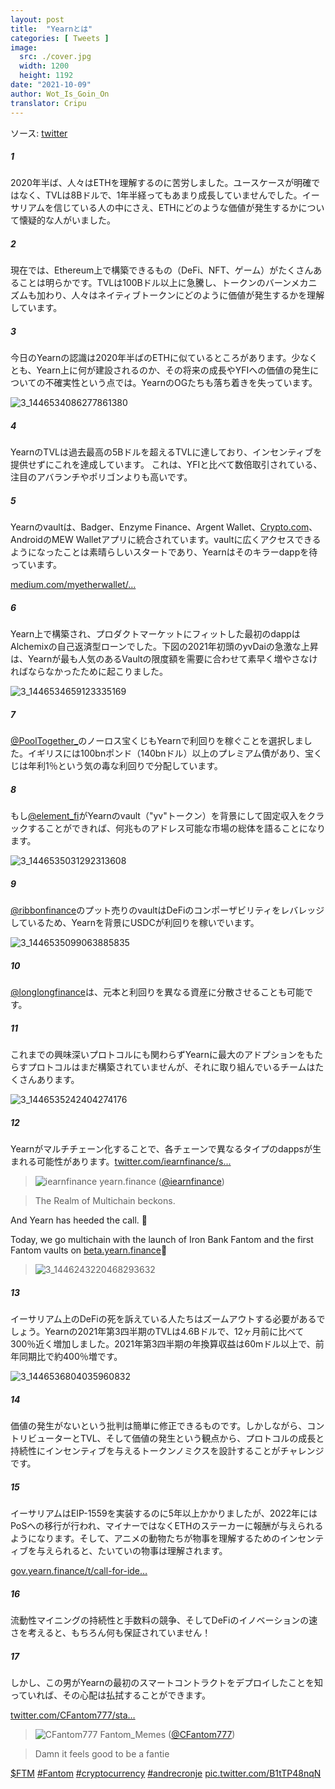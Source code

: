 ```yaml
---
layout: post
title:  "Yearnとは"
categories: [ Tweets ]
image:
  src: ./cover.jpg
  width: 1200
  height: 1192
date: "2021-10-09"
author: Wot_Is_Goin_On
translator: Cripu
---
```


ソース: [twitter](https://twitter.com/Wot_Is_Goin_On/status/1446540007292952579)

##### 1
2020年半ば、人々はETHを理解するのに苦労しました。ユースケースが明確ではなく、TVLは8Bドルで、1年半経ってもあまり成長していませんでした。イーサリアムを信じている人の中にさえ、ETHにどのような価値が発生するかについて懐疑的な人がいました。

##### 2
現在では、Ethereum上で構築できるもの（DeFi、NFT、ゲーム）がたくさんあることは明らかです。TVLは100Bドル以上に急騰し、トークンのバーンメカニズムも加わり、人々はネイティブトークンにどのように価値が発生するかを理解しています。

##### 3
今日のYearnの認識は2020年半ばのETHに似ているところがあります。少なくとも、Yearn上に何が建設されるのか、その将来の成長やYFIへの価値の発生についての不確実性という点では。YearnのOGたちも落ち着きを失っています。

![3_1446534086277861380](3_1446534086277861380.jpg?w=239&h=149)

##### 4
YearnのTVLは過去最高の5Bドルを超えるTVLに達しており、インセンティブを提供せずにこれを達成しています。 
これは、YFIと比べて数倍取引されている、注目のアバランチやポリゴンよりも高いです。

##### 5
Yearnのvaultは、Badger、Enzyme Finance、Argent Wallet、[Crypto.com](http://Crypto.com)、AndroidのMEW Walletアプリに統合されています。vaultに広くアクセスできるようになったことは素晴らしいスタートであり、Yearnはそのキラーdappを待っています。

[medium.com/myetherwallet/…](https://medium.com/myetherwallet/introducing-yearn-vaults-on-mew-wallet-app-android-274818aa830e)

##### 6
Yearn上で構築され、プロダクトマーケットにフィットした最初のdappはAlchemixの自己返済型ローンでした。下図の2021年初頭のyvDaiの急激な上昇は、Yearnが最も人気のあるVaultの限度額を需要に合わせて素早く増やさなければならなかったために起こりました。

![3_1446534659123335169](3_1446534659123335169.jpg?w=274&h=151)

##### 7
[@PoolTogether\_](https://twitter.com/PoolTogether_)のノーロス宝くじもYearnで利回りを稼ぐことを選択しました。イギリスには100bnポンド（140bnドル）以上のプレミアム債があり、宝くじは年利1％という気の毒な利回りで分配しています。

##### 8
もし[@element_fi](https://twitter.com/element_fi)がYearnのvault（"yv"トークン）を背景にして固定収入をクラックすることができれば、何兆ものアドレス可能な市場の総体を語ることになります。

![3_1446535031292313608](3_1446535031292313608.jpg?w=360&h=268)

##### 9
[@ribbonfinance](https://twitter.com/ribbonfinance)のプット売りのvaultはDeFiのコンポーザビリティをレバレッジしているため、Yearnを背景にUSDCが利回りを稼いでいます。

![3_1446535099063885835](3_1446535099063885835.jpg?w=131&h=203)

##### 10
[@longlongfinance](https://twitter.com/longlongfinance)は、元本と利回りを異なる資産に分散させることも可能です。

##### 11
これまでの興味深いプロトコルにも関わらずYearnに最大のアドプションをもたらすプロトコルはまだ構築されていませんが、それに取り組んでいるチームはたくさんあります。

![3_1446535242404274176](3_1446535242404274176.jpg?w=263&h=124)

##### 12
Yearnがマルチチェーン化することで、各チェーンで異なるタイプのdappsが生まれる可能性があります。[twitter.com/iearnfinance/s...](https://twitter.com/iearnfinance/status/1446243257336229912?s=20)

> ![iearnfinance](earnfinance-1223779978459770880.jpg)
> yearn.finance ([@iearnfinance](https://twitter.com/iearnfinance))

> The Realm of Multichain beckons.

And Yearn has heeded the call. 📯

Today, we go multichain with the launch of Iron Bank Fantom and the first Fantom vaults on [beta.yearn.finance](http://beta.yearn.finance)🧵

> ![3_1446243220468293632](3_1446243220468293632.jpg?w=1200&h=1192)

##### 13
イーサリアム上のDeFiの死を訴えている人たちはズームアウトする必要があるでしょう。Yearnの2021年第3四半期のTVLは4.6Bドルで、12ヶ月前に比べて300％近く増加しました。2021年第3四半期の年換算収益は60mドル以上で、前年同期比で約400％増です。

![3_1446536804035960832](3_1446536804035960832.jpg?w=602&h=451)

##### 14
価値の発生がないという批判は簡単に修正できるものです。しかしながら、コントリビューターとTVL、そして価値の発生という観点から、プロトコルの成長と持続性にインセンティブを与えるトークンノミクスを設計することがチャレンジです。

##### 15
イーサリアムはEIP-1559を実装するのに5年以上かかりましたが、2022年にはPoSへの移行が行われ、マイナーではなくETHのステーカーに報酬が与えられるようになります。そして、アニメの動物たちが物事を理解するためのインセンティブを与えられると、たいていの物事は理解されます。

[gov.yearn.finance/t/call-for-ide…](https://gov.yearn.finance/t/call-for-ideas-yfi-tokenomics-revamp/11573/5)

##### 16
流動性マイニングの持続性と手数料の競争、そしてDeFiのイノベーションの速さを考えると、もちろん何も保証されていません！

##### 17
しかし、この男がYearnの最初のスマートコントラクトをデプロイしたことを知っていれば、その心配は払拭することができます。

[twitter.com/CFantom777/sta…](https://twitter.com/CFantom777/status/1446366012421468162?s=20)

> ![CFantom777](CFantom777-1387931745832497152.jpg?w=48&h=48)
> Fantom_Memes ([@CFantom777](https://twitter.com/CFantom777))

> Damn it feels good to be a fantie

[$FTM](https://twitter.com/search?q=%24FTM) [#Fantom](https://twitter.com/hashtag/Fantom) [#cryptocurrency](https://twitter.com/hashtag/cryptocurrency) [#andrecronje](https://twitter.com/hashtag/andrecronje) [pic.twitter.com/B1tTP48nqN](https://twitter.com/CFantom777/status/1446366012421468162/video/1)